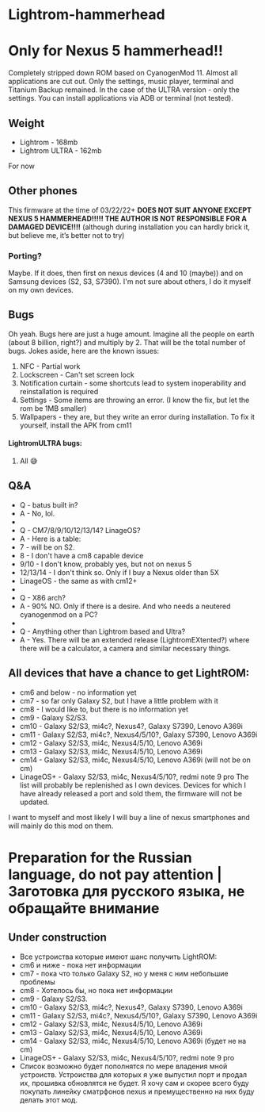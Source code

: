 # Lightrom-hammerhead
# Only for Nexus 5 hammerhead!!
Completely stripped down ROM based on CyanogenMod 11. Almost all applications are cut out. Only the settings, music player, terminal and Titanium Backup remained. In the case of the ULTRA version - only the settings. You can install applications via ADB or terminal (not tested).
## Weight
- Lightrom - 168mb
- Lightrom ULTRA - 162mb

For now
## Other phones
This firmware at the time of 03/22/22+ **DOES NOT SUIT ANYONE EXCEPT NEXUS 5 HAMMERHEAD!!!!! THE AUTHOR IS NOT RESPONSIBLE FOR A DAMAGED DEVICE!!!!** (although during installation you can hardly brick it, but believe me, it’s better not to try)
### Porting?
Maybe.
If it does, then first on nexus devices (4 and 10 (maybe)) and on Samsung devices (S2, S3, S7390). I'm not sure about others, I do it myself on my own devices.
## Bugs
Oh yeah. Bugs here are just a huge amount. Imagine all the people on earth (about 8 billion, right?) and multiply by 2. That will be the total number of bugs. Jokes aside, here are the known issues:
1. NFC - Partial work
2. Lockscreen - Can't set screen lock
3. Notification curtain - some shortcuts lead to system inoperability and reinstallation is required
4. Settings - Some items are throwing an error. (I know the fix, but let the rom be 1MB smaller)
5. Wallpapers - they are, but they write an error during installation. To fix it yourself, install the APK from cm11
#### LightromULTRA bugs:
1. All 😅
## Q&A
- Q - batus built in?
- A - No, lol.
- 
- Q - CM7/8/9/10/12/13/14? LinageOS?
- A - Here is a table:
- 7 - will be on S2.
- 8 - I don't have a cm8 capable device
- 9/10 - I don't know, probably yes, but not on nexus 5
- 12/13/14 - I don't think so. Only if I buy a Nexus older than 5X
- LinageOS - the same as with cm12+
- 
- Q - X86 arch?
- A - 90% NO. Only if there is a desire. And who needs a neutered cyanogenmod on a PC?
- 
- Q - Anything other than Lightrom based and Ultra?
- A - Yes. There will be an extended release (LightromEXtented?) where there will be a calculator, a camera and similar necessary things.

## All devices that have a chance to get LightROM:
- cm6 and below - no information yet
- cm7 - so far only Galaxy S2, but I have a little problem with it
- cm8 - I would like to, but there is no information yet
- cm9 - Galaxy S2/S3.
- cm10 - Galaxy S2/S3, mi4c?, Nexus4?, Galaxy S7390, Lenovo A369i
- cm11 - Galaxy S2/S3, mi4c?, Nexus4/5/10?, Galaxy S7390, Lenovo A369i
- cm12 - Galaxy S2/S3, mi4c, Nexus4/5/10, Lenovo A369i
- cm13 - Galaxy S2/S3, mi4c, Nexus4/5/10, Lenovo A369i
- cm14 - Galaxy S2/S3, mi4c, Nexus4/5/10, Lenovo A369i (will not be on cm)
- LinageOS+ - Galaxy S2/S3, mi4c, Nexus4/5/10?, redmi note 9 pro
The list will probably be replenished as I own devices. Devices for which I have already released a port and sold them, the firmware will not be updated.

I want to myself and most likely I will buy a line of nexus smartphones and will mainly do this mod on them.


# Preparation for the Russian language, do not pay attention | Заготовка для русского языка, не обращайте внимание
## Under construction
- Все устроиства которые имеют шанс получить LightROM:
- cm6 и ниже - пока нет информации
- cm7 - пока что только Galaxy S2, но у меня с ним небольшие проблемы
- cm8 - Хотелось бы, но пока нет информации
- cm9 - Galaxy S2/S3.
- cm10 - Galaxy S2/S3, mi4c?, Nexus4?, Galaxy S7390, Lenovo A369i
- cm11 - Galaxy S2/S3, mi4c?, Nexus4/5/10?, Galaxy S7390, Lenovo A369i
- cm12 - Galaxy S2/S3, mi4c, Nexus4/5/10, Lenovo A369i
- cm13 - Galaxy S2/S3, mi4c, Nexus4/5/10, Lenovo A369i
- cm14 - Galaxy S2/S3, mi4c, Nexus4/5/10, Lenovo A369i (будет не на cm)
- LinageOS+ - Galaxy S2/S3, mi4c, Nexus4/5/10?, redmi note 9 pro
- Список возможно будет пополнятся по мере владения мной устроиств. Устроиства для которых я уже выпустил порт и продал их, прошивка обновлятся не будет.
Я хочу сам и скорее всего буду покупать линейку сматрфонов nexus и премущественно на них буду делать этот мод. 
